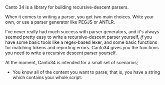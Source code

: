 Canto 34 is a library for building recursive-descent parsers.

When it comes to writing a parser, you get two main choices. Write your own,
or use a parser generator like PEGJS or ANTLR.

I've never really had much success with parser generators, and it's always
seemed pretty easy to write a recursive-descent parser yourself, *if* you have
some basic tools like a regex-based lexer, and some basic functions for
matching tokens and reporting errors. Canto34 gives you the functions you need
to write a recursive descent parser yourself.

At the moment, Canto34 is intended for a small set of scenarios;

- You know all of the content you want to parse; that is, you have a string which contains your whole script.